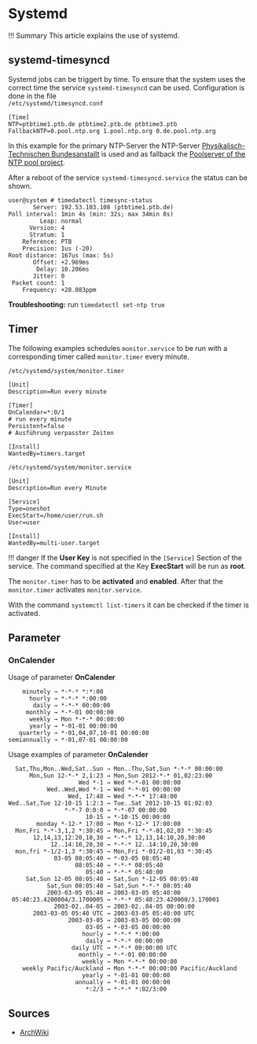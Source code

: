 # Systemd

!!! Summary
    This article explains the use of systemd.

## systemd-timesyncd
Systemd jobs can be triggert by time. To ensure that the system uses the correct time the service `systemd-timesyncd` can be used.
Configuration is done in the file   
`/etc/systemd/timesyncd.conf`

```
[Time]
NTP=ptbtime1.ptb.de ptbtime2.ptb.de ptbtime3.ptb
FallbackNTP=0.pool.ntp.org 1.pool.ntp.org 0.de.pool.ntp.org
```

In this example for the primary NTP-Server the NTP-Server [Physikalisch-Technischen Bundesanstallt](https://www.ptb.de/cms/ptb/fachabteilungen/abtq/gruppe-q4/ref-q42/zeitsynchronisation-von-rechnern-mit-hilfe-des-network-time-protocol-ntp.html) is used and as fallback the [Poolserver of the NTP pool project](https://www.ntppool.org/en/).

After a reboot of the service `systemd-timesyncd.service` the status can be shown.

```
user@system # timedatectl timesync-status
       Server: 192.53.103.108 (ptbtime1.ptb.de)
Poll interval: 1min 4s (min: 32s; max 34min 8s)
         Leap: normal
      Version: 4
      Stratum: 1
    Reference: PTB
    Precision: 1us (-20)
Root distance: 167us (max: 5s)
       Offset: +2.969ms
        Delay: 10.206ms
       Jitter: 0
 Packet count: 1
    Frequency: +28.083ppm
```

**Troubleshooting:** run `timedatectl set-ntp true`

## Timer

The following examples schedules `monitor.service` to be run with a corresponding timer called `monitor.timer` every minute.

`/etc/systemd/system/monitor.timer`
```
[Unit]
Description=Run every minute

[Timer]
OnCalendar=*:0/1
# run every minute
Persistent=false
# Ausführung verpasster Zeiten

[Install]
WantedBy=timers.target
```

`/etc/systemd/system/monitor.service`
```
[Unit]
Description=Run every Minute

[Service]
Type=oneshot
ExecStart=/home/user/run.sh
User=user

[Install]
WantedBy=multi-user.target
```

!!! danger
    If the **User Key** is not specified in the `[Service]` Section of the service.
    The command specified at the Key **ExecStart** will be run as **root**. 

The `monitor.timer` has to be **activated** and **enabled**.
After that the `monitor.timer` activates `monitor.service`.

With the command `systemctl list-timers` it can be checked if the timer is activated.

## Parameter

### OnCalender
Usage of parameter **OnCalender**
```
    minutely → *-*-* *:*:00
      hourly → *-*-* *:00:00
       daily → *-*-* 00:00:00
     monthly → *-*-01 00:00:00
      weekly → Mon *-*-* 00:00:00
      yearly → *-01-01 00:00:00
   quarterly → *-01,04,07,10-01 00:00:00
semiannually → *-01,07-01 00:00:00

```
Usage examples of parameter **OnCalender**
```
  Sat,Thu,Mon..Wed,Sat..Sun → Mon..Thu,Sat,Sun *-*-* 00:00:00
      Mon,Sun 12-*-* 2,1:23 → Mon,Sun 2012-*-* 01,02:23:00
                    Wed *-1 → Wed *-*-01 00:00:00
           Wed..Wed,Wed *-1 → Wed *-*-01 00:00:00
                 Wed, 17:48 → Wed *-*-* 17:48:00
Wed..Sat,Tue 12-10-15 1:2:3 → Tue..Sat 2012-10-15 01:02:03
                *-*-7 0:0:0 → *-*-07 00:00:00
                      10-15 → *-10-15 00:00:00
        monday *-12-* 17:00 → Mon *-12-* 17:00:00
  Mon,Fri *-*-3,1,2 *:30:45 → Mon,Fri *-*-01,02,03 *:30:45
       12,14,13,12:20,10,30 → *-*-* 12,13,14:10,20,30:00
            12..14:10,20,30 → *-*-* 12..14:10,20,30:00
  mon,fri *-1/2-1,3 *:30:45 → Mon,Fri *-01/2-01,03 *:30:45
             03-05 08:05:40 → *-03-05 08:05:40
                   08:05:40 → *-*-* 08:05:40
                      05:40 → *-*-* 05:40:00
     Sat,Sun 12-05 08:05:40 → Sat,Sun *-12-05 08:05:40
           Sat,Sun 08:05:40 → Sat,Sun *-*-* 08:05:40
           2003-03-05 05:40 → 2003-03-05 05:40:00
 05:40:23.4200004/3.1700005 → *-*-* 05:40:23.420000/3.170001
             2003-02..04-05 → 2003-02..04-05 00:00:00
       2003-03-05 05:40 UTC → 2003-03-05 05:40:00 UTC
                 2003-03-05 → 2003-03-05 00:00:00
                      03-05 → *-03-05 00:00:00
                     hourly → *-*-* *:00:00
                      daily → *-*-* 00:00:00
                  daily UTC → *-*-* 00:00:00 UTC
                    monthly → *-*-01 00:00:00
                     weekly → Mon *-*-* 00:00:00
    weekly Pacific/Auckland → Mon *-*-* 00:00:00 Pacific/Auckland
                     yearly → *-01-01 00:00:00
                   annually → *-01-01 00:00:00
                      *:2/3 → *-*-* *:02/3:00
```

## Sources

* [ArchWiki](https://wiki.archlinux.org/index.php/Systemd/Timers)